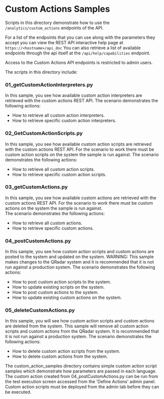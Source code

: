 # Custom Actions Samples

Scripts in this directory demonstrate how to use the `/analytics/custom_actions` endpoints of the API.

For a list of the endpoints that you can use along with the parameters they
accept you can view the REST API interactive help page at
`https://<hostname>/api_doc`
You can also retrieve a list of available
endpoints through the api itself at the `/api/help/capabilities` endpoint.

Access to the Custom Actions API endpoints is restricted to admin users.

The scripts in this directory include:

### 01_getCustomActionInterpreters.py
In this sample, you see how available custom action interpreters 
are retrieved with the custom actions REST API.
The scenario demonstrates the following actions:
- How to retrieve all custom action interpreters.
- How to retrieve specific custom action interpreters.
	
### 02_GetCustomActionScripts.py
In this sample, you see how available custom action scripts 
are retrieved with the custom actions REST API. For the scenario 
to work there must be custom action scripts on the system the sample is run against. 
The scenario demonstrates the following actions:
- How to retrieve all custom action scripts.
- How to retrieve specific custom action scripts.
	
### 03_getCustomActions.py	
In this sample, you see how available custom actions
are retrieved with the custom actions REST API. For the scenario 
to work there must be custom actions on the system the sample is run against.  
The scenario demonstrates the following actions:
- How to retrieve all custom actions.
- How to retrieve specific custom actions.
	
### 04_postCustomActions.py
In this sample, you see how custom action scripts and custom actions are posted to the system 
and updated on the system. 
WARNING: This sample makes changes to the QRadar system and it is 
recommended that it is not run against a production system.
The scenario demonstrates the following actions:   
- How to post custom action scripts to the system.
- How to update existing scripts on the system.
- How to post custom actions to the system.
- How to update existing custom actions on the system.

### 05_deleteCustomActions.py
In this sample, you will see how custom action scripts and custom actions are deleted from the system.
This sample will remove all custom action scripts and custom actions from the QRadar system. It is
recommended that it is not run against a production system.
The scenario demonstrates the following actions:
- How to delete custom action scripts from the system.
- How to delete custom actions from the system.

The custom_action_samples directory contains simple custom action script samples which demonstrate how parameters
are passed in each language. The custom action created from 04_postCustomActions.py can be run from the test
execution screen accessed from the 'Define Actions' admin panel. Custom action scripts must be deployed from
the admin tab before they can be executed.